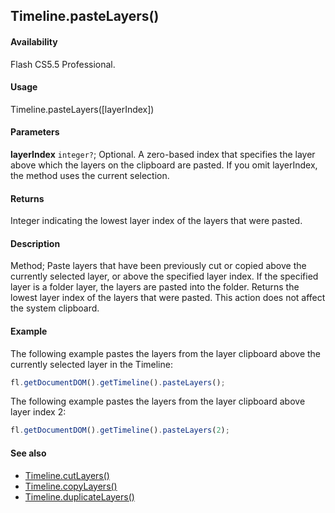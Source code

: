 ## Timeline.pasteLayers()

#### Availability

Flash CS5.5 Professional.

#### Usage

Timeline.pasteLayers(\[layerIndex\])

#### Parameters

**layerIndex** `integer?`; Optional. A zero-based index that specifies the layer above which the layers on the clipboard are pasted. If you omit layerIndex, the method uses the current selection.

#### Returns

Integer indicating the lowest layer index of the layers that were pasted.

#### Description

Method; Paste layers that have been previously cut or copied above the currently selected layer, or above the specified layer index. If the specified layer is a folder layer, the layers are pasted into the folder. Returns the lowest layer index of the layers that were pasted. This action does not affect the system clipboard.

#### Example

The following example pastes the layers from the layer clipboard above the currently selected layer in the Timeline:

```javascript
fl.getDocumentDOM().getTimeline().pasteLayers();
```

The following example pastes the layers from the layer clipboard above layer index 2:

```javascript
fl.getDocumentDOM().getTimeline().pasteLayers(2);

```

#### See also

- [Timeline.cutLayers()](../Timeline_object/Timeline15.md)
- [Timeline.copyLayers()](../Timeline_object/Timeline7.md)
- [Timeline.duplicateLayers()](../Timeline_object/Timeline17.md)
